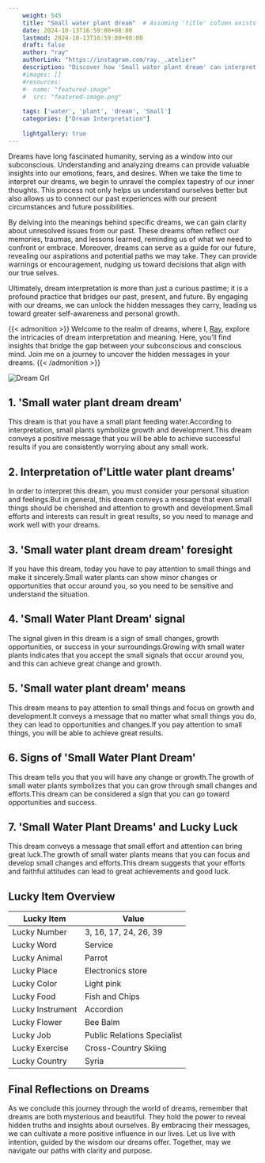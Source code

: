```yaml
---
    weight: 545
    title: "Small water plant dream"  # Assuming 'title' column exists
    date: 2024-10-13T16:59:00+08:00
    lastmod: 2024-10-13T16:59:00+08:00
    draft: false
    author: "ray"
    authorLink: "https://instagram.com/ray._.atelier"
    description: "Discover how 'Small water plant dream' can interpret your future and uncover its significant meanings in your life."
    #images: []
    #resources:
    #- name: "featured-image"
    #  src: "featured-image.png"
    
    tags: ['water', 'plant', 'dream', 'Small']
    categories: ["Dream Interpretation"]
    
    lightgallery: true
---
```

    
Dreams have long fascinated humanity, serving as a window into our subconscious. Understanding and analyzing dreams can provide valuable insights into our emotions, fears, and desires. When we take the time to interpret our dreams, we begin to unravel the complex tapestry of our inner thoughts. This process not only helps us understand ourselves better but also allows us to connect our past experiences with our present circumstances and future possibilities.

By delving into the meanings behind specific dreams, we can gain clarity about unresolved issues from our past. These dreams often reflect our memories, traumas, and lessons learned, reminding us of what we need to confront or embrace. Moreover, dreams can serve as a guide for our future, revealing our aspirations and potential paths we may take. They can provide warnings or encouragement, nudging us toward decisions that align with our true selves.

Ultimately, dream interpretation is more than just a curious pastime; it is a profound practice that bridges our past, present, and future. By engaging with our dreams, we can unlock the hidden messages they carry, leading us toward greater self-awareness and personal growth.

{{< admonition >}}
Welcome to the realm of dreams, where I, [Ray](https://instagram.com/ray._.atelier), explore the intricacies of dream interpretation and meaning. Here, you’ll find insights that bridge the gap between your subconscious and conscious mind. Join me on a journey to uncover the hidden messages in your dreams.
{{< /admonition >}}

![Dream Grl](https://cdn.pixabay.com/photo/2017/11/02/03/35/gothic-2910057_1280.jpg "Dream Grl")

## 1. 'Small water plant dream dream'
This dream is that you have a small plant feeding water.According to interpretation, small plants symbolize growth and development.This dream conveys a positive message that you will be able to achieve successful results if you are consistently worrying about any small work.

## 2. Interpretation of'Little water plant dreams'
In order to interpret this dream, you must consider your personal situation and feelings.But in general, this dream conveys a message that even small things should be cherished and attention to growth and development.Small efforts and interests can result in great results, so you need to manage and work well with your dreams.

## 3. 'Small water plant dream dream' foresight
If you have this dream, today you have to pay attention to small things and make it sincerely.Small water plants can show minor changes or opportunities that occur around you, so you need to be sensitive and understand the situation.

## 4. 'Small Water Plant Dream' signal
The signal given in this dream is a sign of small changes, growth opportunities, or success in your surroundings.Growing with small water plants indicates that you accept the small signals that occur around you, and this can achieve great change and growth.

## 5. 'Small water plant dream' means
This dream means to pay attention to small things and focus on growth and development.It conveys a message that no matter what small things you do, they can lead to opportunities and changes.If you pay attention to small things, you will be able to achieve great results.

## 6. Signs of 'Small Water Plant Dream'
This dream tells you that you will have any change or growth.The growth of small water plants symbolizes that you can grow through small changes and efforts.This dream can be considered a sign that you can go toward opportunities and success.

## 7. 'Small Water Plant Dreams' and Lucky Luck
This dream conveys a message that small effort and attention can bring great luck.The growth of small water plants means that you can focus and develop small changes and efforts.This dream suggests that your efforts and faithful attitudes can lead to great achievements and good luck.

## Lucky Item Overview
| Lucky Item          | Value              |
|---------------|--------------------|
| Lucky Number        | 3, 16, 17, 24, 26, 39  |
| Lucky Word          | Service |
| Lucky Animal        | Parrot |
| Lucky Place         | Electronics store     |
| Lucky Color         | Light pink     |
| Lucky Food          | Fish and Chips      |
| Lucky Instrument    | Accordion |
| Lucky Flower        | Bee Balm    |
| Lucky Job           | Public Relations Specialist       |
| Lucky Exercise      | Cross-Country Skiing  |
| Lucky Country       | Syria    |


##  Final Reflections on Dreams

As we conclude this journey through the world of dreams, remember that dreams are both mysterious and beautiful. They hold the power to reveal hidden truths and insights about ourselves. By embracing their messages, we can cultivate a more positive influence in our lives. Let us live with intention, guided by the wisdom our dreams offer. Together, may we navigate our paths with clarity and purpose.
